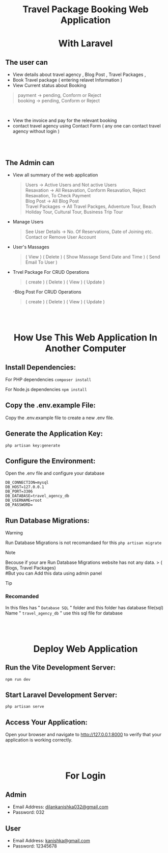 <h1 align="center">Travel Package Booking Web Application</h1>

<h1 align="center"> With Laravel </h1>

## The user can  
- View details about travel agency ,
 Blog Post ,
 Travel Packages ,
- Book Travel package ( entering relavet Information ) <br>
- View Current status about Booking
>  payment -> pending, Conform or Reject <br>
>  booking -> pending, Conform or Reject 
<br>

- View the invoice and pay for the relevant booking
- contact travel agency using Contact Form ( any one can contact travel agency without login )
  
<br><br>

## The Admin can
- View all summary of the web application <br>
   >  Users -> Active Users and Not active Users  <br>
   >  Resavation -> All Resavation, Conform Resavation, Reject Resavation, To Check Payment  <br>
   >  Blog Post -> All Blog Post  <br>
   >  Travel Packages -> All Travel Packges, Adventure Tour, Beach Holiday Tour, Cultural Tour, Business Trip Tour 

- Manage Users <br>
   >  See User Details -> No. Of Reservations, Date of Joining etc.  <br>
   >  Contact or Remove User Account 
    
- User's Massages <br>
  >  ( View )
  > ( Delete )
  >  ( Show Massage Send Date and Time ) 
  >  ( Send Email To User )

- Trvel Package For CRUD Operations
  > ( create )
  > ( Delete )
  > ( View )
  > ( Update )

  -Blog Post For CRUD Operations
    > ( create )
    > ( Delete )
    > ( View )
    > ( Update )

<br><br>

<h1 align="center">How Use This Web Application In Another Computer</h1>

## Install Dependencies:

For PHP dependencies
`composer install`

For Node.js dependencies
`npm install`


## Copy the .env.example File:
Copy the .env.example file to create a new .env file.

## Generate the Application Key:
`php artisan key:generate`

## Configure the Environment:
Open the .env file and configure your database

`DB_CONNECTION=mysql` <br>
`DB_HOST=127.0.0.1` <br>
`DB_PORT=3306` <br>
`DB_DATABASE=travel_agency_db` <br>
`DB_USERNAME=root` <br>
`DB_PASSWORD=` <br>

## Run Database Migrations:
> [!WARNING]
> Run Database Migrations is not recomandaed for this
`php artisan migrate `

> [!NOTE]
> Becouse if your are  Run Database Migrations website has not any data. > ( Blogs, Travel Packages) <br>
> #But you can Add this data using admin panel

> [!TIP]
> ### Recomanded
> In this files has " `Database SQL` " folder and this folder has database file(sql)
> Name " `travel_agency_db` " use this sql file for database

<br><br>

<h1 align="center"> Deploy Web Application </h1>
    
## Run the Vite Development Server:
`npm run dev`

## Start Laravel Development Server:
`php artisan serve`

## Access Your Application:
Open your browser and navigate to http://127.0.0.1:8000 to verify that your application is working correctly.

<br><br>

<h1 align="center"> For Login </h1>
    
## Admin
- Email Address: dilankanishka032@gmail.com <br>
- Password: 032

## User
- Email Address: kanishka@gmail.com <br>
- Password: 12345678



